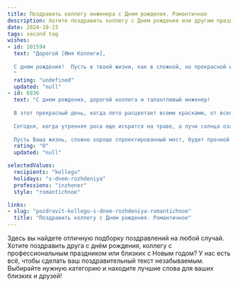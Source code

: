 ```yaml
---
title: Поздравить коллегу инженера c Днем рождения. Романтичное
description: Хотите поздравить коллегу c Днем рождения или другим праздником? Наш ИИ создаст незабываемое поздравление, а вы обязательно выделитесь среди других.  
date: 2024-10-23
tags: second tag
wishes:
- id: 101594
  text: "Дорогой [Имя Коллеги],
  
  С днем рождения!  Пусть в твоей жизни, как в сложной, но прекрасной инженерной задаче, всегда найдется решение, которое принесет радость и удовлетворение.  Пусть каждый новый день будет полон вдохновения,  а любовь и счастье станут надежным фундаментом для всех твоих свершений.  Желаю тебе ярких красок жизни,  неугасимого энтузиазма и  безграничного счастья!
  "
  rating: "undefined"
  updated: "null"
- id: 6836
  text: "С днем рождения, дорогой коллега и талантливый инженер!
  
  В этот прекрасный день, когда лето расцветает всеми красками, от всего сердца поздравляем Вас с днем рождения. Ваш ум, словно стальной сплав, преобразует сложнейшие чертежи в реальность. Ваши руки, подобно искусным скульпторам, создают из холодного металла произведения инженерного искусства.
  
  Сегодня, когда утренняя роса еще искрится на траве, а лучи солнца озаряют путь, мы желаем Вам вдохновения, которое будет вести Вас по неизведанным дорогам. Пусть проекты, над которыми Вы трудитесь, станут воплощением Ваших дерзновенных идей, а каждый успех — очередным шагом к вершине инженерного мастерства.
  
  Пусть Ваша жизнь, словно хорошо спроектированный мост, будет прочной и надежной, соединяя прошлое и будущее, а каждый день дарит Вам новые возможности и яркие открытия. С днем рождения, дорогой инженер! Пусть судьба будет такой же прекрасной, как летний закат, а удача станет Вашим верным спутником."
  rating: "0"
  updated: "null"

selectedValues:
  recipients: "kollegu"
  holidays: "s-dnem-rozhdeniya"
  professions: "inzhener"
  style: "romantichnoe"

links:
- slug: "pozdravit-kollegu-s-dnem-rozhdeniya-romantichnoe"
  title: "Поздравить коллегу c Днем рождения. Романтичное"
---
```


Здесь вы найдете отличную подборку поздравлений на любой случай. 
Хотите поздравить друга с днём рождения, коллегу с профессиональным праздником или близких с Новым годом? У нас есть всё, чтобы сделать ваш поздравительный текст незабываемым. Выбирайте нужную категорию и находите лучшие слова для ваших близких и друзей!
